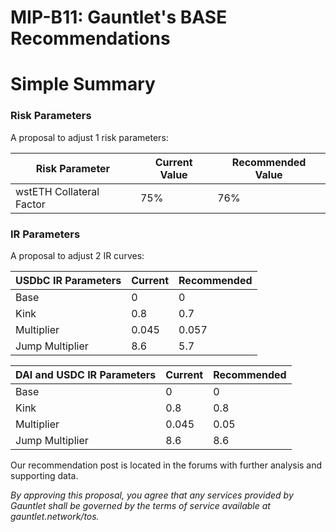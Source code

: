 # MIP-B11: Gauntlet's BASE Recommendations

# Simple Summary

### Risk Parameters

A proposal to adjust 1 risk parameters:

| Risk Parameter           | Current Value | Recommended Value |
| ------------------------ | ------------- | ----------------- |
| wstETH Collateral Factor | 75%           | 76%               |

### IR Parameters

A proposal to adjust 2 IR curves:

| USDbC IR Parameters | Current | Recommended |
| ------------------- | ------- | ----------- |
| Base                | 0       | 0           |
| Kink                | 0.8     | 0.7         |
| Multiplier          | 0.045   | 0.057       |
| Jump Multiplier     | 8.6     | 5.7         |

| DAI and USDC IR Parameters | Current | Recommended |
| -------------------------- | ------- | ----------- |
| Base                       | 0       | 0           |
| Kink                       | 0.8     | 0.8         |
| Multiplier                 | 0.045   | 0.05        |
| Jump Multiplier            | 8.6     | 8.6         |

Our recommendation post is located in the forums with further analysis and
supporting data.

_By approving this proposal, you agree that any services provided by Gauntlet
shall be governed by the terms of service available at gauntlet.network/tos._
